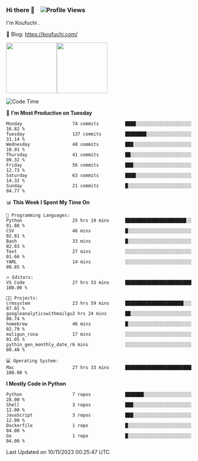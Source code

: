 ### Hi there 👋 &nbsp;&nbsp; ![Profile Views](http://img.shields.io/badge/Profile%20Views-1222-blue)

I'm Koufuchi . 

📔 Blog: <https://koufuchi.com/>

<img align="" height="137px" src="https://github-readme-stats-seven-nu-30.vercel.app/api?username=Koufuchi&hide=issues,contribs&show_icons=true&line_height=21&theme=radical&locale=en" /><img align="" height="137px" src="https://github-readme-stats-seven-nu-30.vercel.app/api/top-langs/?username=Koufuchi&layout=compact&hide=blade,html,css,pug,scss&theme=radical&locale=en" />

<!--START_SECTION:waka-->
![Code Time](http://img.shields.io/badge/Code%20Time-158%20hrs%202%20mins-blue)

📅 **I'm Most Productive on Tuesday** 

```text
Monday                   74 commits          ████░░░░░░░░░░░░░░░░░░░░░   16.82 % 
Tuesday                  137 commits         ████████░░░░░░░░░░░░░░░░░   31.14 % 
Wednesday                48 commits          ███░░░░░░░░░░░░░░░░░░░░░░   10.91 % 
Thursday                 41 commits          ██░░░░░░░░░░░░░░░░░░░░░░░   09.32 % 
Friday                   56 commits          ███░░░░░░░░░░░░░░░░░░░░░░   12.73 % 
Saturday                 63 commits          ████░░░░░░░░░░░░░░░░░░░░░   14.32 % 
Sunday                   21 commits          █░░░░░░░░░░░░░░░░░░░░░░░░   04.77 % 
```


📊 **This Week I Spent My Time On** 

```text
💬 Programming Languages: 
Python                   25 hrs 19 mins      ███████████████████████░░   91.88 % 
CSV                      46 mins             █░░░░░░░░░░░░░░░░░░░░░░░░   02.81 % 
Bash                     33 mins             █░░░░░░░░░░░░░░░░░░░░░░░░   02.03 % 
Text                     27 mins             ░░░░░░░░░░░░░░░░░░░░░░░░░   01.66 % 
YAML                     14 mins             ░░░░░░░░░░░░░░░░░░░░░░░░░   00.85 % 

🔥 Editors: 
VS Code                  27 hrs 33 mins      █████████████████████████   100.00 % 

🐱‍💻 Projects: 
crmsystem                23 hrs 59 mins      ██████████████████████░░░   87.02 % 
googleanalyticswithmailgu2 hrs 24 mins       ██░░░░░░░░░░░░░░░░░░░░░░░   08.74 % 
homebrew                 46 mins             █░░░░░░░░░░░░░░░░░░░░░░░░   02.79 % 
maligun_rona             17 mins             ░░░░░░░░░░░░░░░░░░░░░░░░░   01.05 % 
pythin_gen_monthly_date_r6 mins              ░░░░░░░░░░░░░░░░░░░░░░░░░   00.40 % 

💻 Operating System: 
Mac                      27 hrs 33 mins      █████████████████████████   100.00 % 
```

**I Mostly Code in Python** 

```text
Python                   7 repos             ███████░░░░░░░░░░░░░░░░░░   28.00 % 
Shell                    3 repos             ███░░░░░░░░░░░░░░░░░░░░░░   12.00 % 
JavaScript               3 repos             ███░░░░░░░░░░░░░░░░░░░░░░   12.00 % 
Dockerfile               1 repo              █░░░░░░░░░░░░░░░░░░░░░░░░   04.00 % 
Go                       1 repo              █░░░░░░░░░░░░░░░░░░░░░░░░   04.00 % 
```




 Last Updated on 10/11/2023 00:25:47 UTC
<!--END_SECTION:waka-->


